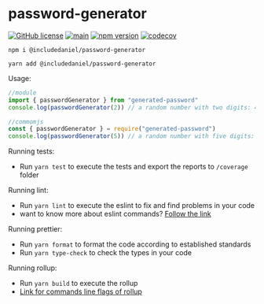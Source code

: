 # password-generator

[![GitHub license](https://img.shields.io/badge/license-MIT-blue.svg)](https://github.com/includeDaniel/password-generator/blob/main/LICENSE)
[![main](https://github.com/includeDaniel/password-generator/actions/workflows/main.yml/badge.svg)](https://github.com/includeDaniel/password-generator/actions/workflows/main.yml)
[![npm version](https://img.shields.io/npm/v/@includedaniel/password-generator.svg?style=flat)](https://www.npmjs.com/package/@includedaniel/password-generator)
[![codecov](https://codecov.io/gh/includeDaniel/pass-word-generator/branch/main/graph/badge.svg?token=JZWXY20HCS)](https://codecov.io/gh/includeDaniel/pass-word-generator)

```
npm i @includedaniel/password-generator
```

```
yarn add @includedaniel/password-generator
```

Usage:

```js
//module
import { passwordGenerator } from "generated-password"
console.log(passwordGenerator(2)) // a random number with two digits: 48
```

```js
//commomjs
const { passwordGenerator } = require("generated-password")
console.log(passwordGenerator(5)) // a random number with five digits: 45764
```

Running tests:

-   Run `yarn test` to execute the tests and export the reports to `/coverage` folder

Running lint:

-  Run `yarn lint` to execute the eslint to fix and find problems in your code
-  want to know more about eslint commands? [Follow the link](https://eslint.org/docs/latest/use/command-line-interface)

Running prettier:

-  Run `yarn format` to format the code according to established standards
-  Run `yarn type-check` to check the types in your code

Running rollup:

-  Run `yarn build` to execute the rollup
-  [Link for commands line flags of rollup](https://rollupjs.org/command-line-interface/#command-line-flags)
